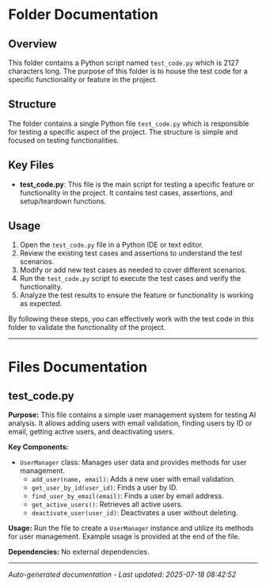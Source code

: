 # Folder Documentation

## Overview
This folder contains a Python script named `test_code.py` which is 2127 characters long. The purpose of this folder is to house the test code for a specific functionality or feature in the project.

## Structure
The folder contains a single Python file `test_code.py` which is responsible for testing a specific aspect of the project. The structure is simple and focused on testing functionalities.

## Key Files
- **test_code.py**: This file is the main script for testing a specific feature or functionality in the project. It contains test cases, assertions, and setup/teardown functions.

## Usage
1. Open the `test_code.py` file in a Python IDE or text editor.
2. Review the existing test cases and assertions to understand the test scenarios.
3. Modify or add new test cases as needed to cover different scenarios.
4. Run the `test_code.py` script to execute the test cases and verify the functionality.
5. Analyze the test results to ensure the feature or functionality is working as expected.

By following these steps, you can effectively work with the test code in this folder to validate the functionality of the project.

---

# Files Documentation

## test_code.py

**Purpose:** This file contains a simple user management system for testing AI analysis. It allows adding users with email validation, finding users by ID or email, getting active users, and deactivating users.

**Key Components:**
- `UserManager` class: Manages user data and provides methods for user management.
  - `add_user(name, email)`: Adds a new user with email validation.
  - `get_user_by_id(user_id)`: Finds a user by ID.
  - `find_user_by_email(email)`: Finds a user by email address.
  - `get_active_users()`: Retrieves all active users.
  - `deactivate_user(user_id)`: Deactivates a user without deleting.

**Usage:** Run the file to create a `UserManager` instance and utilize its methods for user management. Example usage is provided at the end of the file.

**Dependencies:** No external dependencies.

---
*Auto-generated documentation - Last updated: 2025-07-18 08:42:52*
